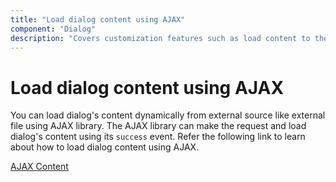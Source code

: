 ```yaml
---
title: "Load dialog content using AJAX"
component: "Dialog"
description: "Covers customization features such as load content to the dialog from external sources, built-in alert, and confirmation model dialog."
---
```


# Load dialog content using AJAX

You can load dialog's content dynamically from external source like external file using AJAX library.
The AJAX library can make the request and load dialog's content using its `success` event.
Refer the following link to learn about how to load dialog content using AJAX.

[AJAX Content](https://ej2.syncfusion.com/demos/#/material/dialog/dialog-contents-via-ajax.html)